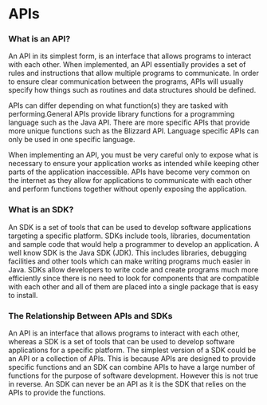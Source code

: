 # APIs

### What is an API?
An API in its simplest form, is an interface that allows programs to interact with each other. When implemented, an API essentially provides a set of rules and instructions that allow multiple programs to communicate. In order to ensure clear communication between the programs, APIs will usually specify how things such as routines and data structures should be defined.

APIs can differ depending on what function(s) they are tasked with performing.General APIs provide library functions for a programming language such as the Java API.  There are more specific APIs that provide more unique functions such as the Blizzard API. Language specific APIs can only be used in one specific language.

When implementing an API, you must be very careful only to expose what is necessary to ensure your application works as intended while keeping other parts of the application inaccessible. APIs have become very common on the internet as they allow for applications to communicate with each other and perform functions together without openly exposing the application.

### What is an SDK?
An SDK is a set of tools that can be used to develop software applications targeting a specific platform. SDKs include tools, libraries, documentation and sample code that would help a programmer to develop an application. A well know SDK is the Java SDK (JDK). This includes libraries, debugging facilities and other tools which can make writing programs much easier in Java. SDKs allow developers to write code and create programs much more efficiently since there is no need to look for components that are compatible with each other and all of them are placed into a single package that is easy to install.

### The Relationship Between APIs and SDKs
An API is an interface that allows programs to interact with each other, whereas a SDK is a set of tools that can be used to develop software applications for a specific platform. The simplest version of a SDK could be an API or a collection of APIs. This is because APIs are designed to provide specific functions and an SDK can combine APIs to have a large number of functions for the purpose of software development. However this is not true in reverse. An SDK can never be an API as it is the SDK that relies on the APIs to provide the functions.
